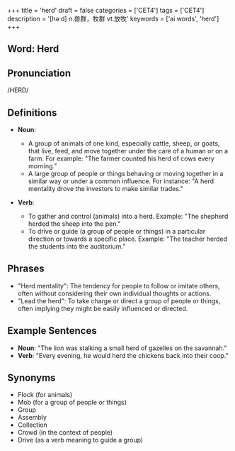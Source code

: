 +++
title = 'herd'
draft = false
categories = ['CET4']
tags = ['CET4']
description = '[həːd] n.兽群，牧群 vt.放牧'
keywords = ['ai words', 'herd']
+++

## Word: Herd

## Pronunciation
/HERD/

## Definitions
- **Noun**: 
  - A group of animals of one kind, especially cattle, sheep, or goats, that live, feed, and move together under the care of a human or on a farm. For example: "The farmer counted his herd of cows every morning."
  - A large group of people or things behaving or moving together in a similar way or under a common influence. For instance: "A herd mentality drove the investors to make similar trades."
  
- **Verb**:
  - To gather and control (animals) into a herd. Example: "The shepherd herded the sheep into the pen."
  - To drive or guide (a group of people or things) in a particular direction or towards a specific place. Example: "The teacher herded the students into the auditorium."

## Phrases
- "Herd mentality": The tendency for people to follow or imitate others, often without considering their own individual thoughts or actions.
- "Lead the herd": To take charge or direct a group of people or things, often implying they might be easily influenced or directed.

## Example Sentences
- **Noun**: "The lion was stalking a small herd of gazelles on the savannah."
- **Verb**: "Every evening, he would herd the chickens back into their coop."

## Synonyms
- Flock (for animals)
- Mob (for a group of people or things)
- Group
- Assembly
- Collection
- Crowd (in the context of people)
- Drive (as a verb meaning to guide a group)
